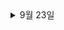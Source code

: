 <details> <summary>9월 23일</summary>

## 회사 업무
- 오더생성 코드 분석  
- [DDD] DDD START - Chapter2 (50%) 

## 개인 공부
- [Spring] Querydsl - 기본 문법 (50%) 

</details>
